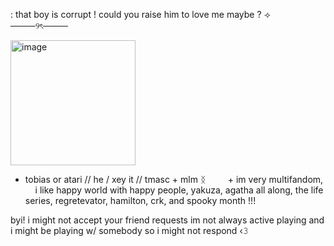 : that boy is corrupt ! could you raise him to love me maybe ? ⟢ 
‎ ‎ ‎ ‎ ‎ ‎ ‎ ‎ ‎ ‎ ‎ ‎ ‎ ‎ ‎ ‎ ‎ ‎ ‎ ‎  ────୨ৎ────


<img width="200" height="200" alt="image" src="https://github.com/user-attachments/assets/c1528c9d-27a6-42f8-afb3-6efd4827a5d3" />


+ tobias or atari // he / xey it // tmasc + mlm ᛝ
‎ ‎ ‎ ‎ ‎ ‎ ‎ ‎ + im very multifandom,
‎ ‎ ‎ ‎ ‎ i like happy world with happy people, yakuza, agatha all along,
the life series, regretevator, hamilton, crk, and spooky month !!!

byi! i might not accept your friend requests
im not always active playing
and i might be playing w/ somebody so i might not respond ‹𝟹



